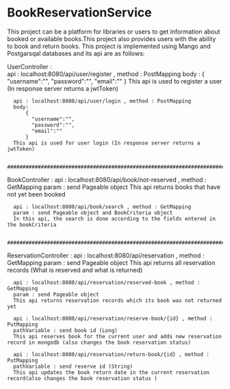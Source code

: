 # BookReservationService

This project can be a platform for libraries or users to get information about booked or available books.This project also provides users with the ability to book and return books.
This project is implemented using Mango and Postgarsqal databases and its api are as follows:

UserController :  
      api : localhost:8080/api/user/register , method : PostMapping 
      body : 
          {
            "username":"",
            "password":"",
            "email":""
          }
      This api is used to register a user (In response server returns a jwtToken)


      api : localhost:8080/api/user/login , method : PostMapping
      body:
          {
            "username":"",
            "password":"",
            "email":""
          }
      This api is used for user login (In response server returns a jwtToken)
      
                      ###########################################################################################################

BookController :
      api : localhost:8080/api/book/not-reserved , method : GetMapping
      param : send Pageable object
      This api returns books that have not yet been booked
      
      api : localhost:8080/api/book/search , method : GetMapping
      param : send Pageable object and BookCriteria object
      In this api, the search is done according to the fields entered in the bookCriteria
      
                     #############################################################################################################
                     
 ReservationController :
      api : localhost:8080/api/reservation , method : GetMapping
      param : send Pageable object
      This api returns all reservation records (What is reserved and what is returned)
      
      api : localhost:8080/api/reservation/reserved-book , method : GetMapping
      param : send Pageable object
      This api returns reservation records which its book was not returned yet
      
      api : localhost:8080/api/reservation/reserve-book/{id} , method : PutMapping
      pathVariable : send book id (Long)
      This api reserves book for the current user and adds new reservation record in mongodb (also changes the book reservation status)
      
      api : localhost:8080/api/reservation/return-book/{id} , method : PutMapping
      pathVariable : send reserve id (String)
      This api updates the book return date in the current reservation record(also changes the book reservation status )      
          
      
      
